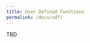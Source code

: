 ```yaml
---
title: User Defined Functions
permalink: /docs/udf/
---
```


<span class="label label-danger">TBD</span>
